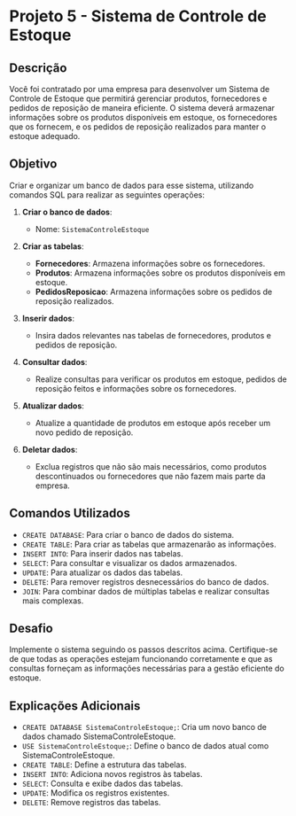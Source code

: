# Projeto 5 - Sistema de Controle de Estoque

## Descrição

Você foi contratado por uma empresa para desenvolver um Sistema de Controle de Estoque que permitirá gerenciar produtos, fornecedores e pedidos de reposição de maneira eficiente. O sistema deverá armazenar informações sobre os produtos disponíveis em estoque, os fornecedores que os fornecem, e os pedidos de reposição realizados para manter o estoque adequado.

## Objetivo

Criar e organizar um banco de dados para esse sistema, utilizando comandos SQL para realizar as seguintes operações:

1. **Criar o banco de dados**:
   - Nome: `SistemaControleEstoque`

2. **Criar as tabelas**:
   - **Fornecedores**: Armazena informações sobre os fornecedores.
   - **Produtos**: Armazena informações sobre os produtos disponíveis em estoque.
   - **PedidosReposicao**: Armazena informações sobre os pedidos de reposição realizados.

3. **Inserir dados**:
   - Insira dados relevantes nas tabelas de fornecedores, produtos e pedidos de reposição.

4. **Consultar dados**:
   - Realize consultas para verificar os produtos em estoque, pedidos de reposição feitos e informações sobre os fornecedores.

5. **Atualizar dados**:
   - Atualize a quantidade de produtos em estoque após receber um novo pedido de reposição.

6. **Deletar dados**:
   - Exclua registros que não são mais necessários, como produtos descontinuados ou fornecedores que não fazem mais parte da empresa.

## Comandos Utilizados

- `CREATE DATABASE`: Para criar o banco de dados do sistema.
- `CREATE TABLE`: Para criar as tabelas que armazenarão as informações.
- `INSERT INTO`: Para inserir dados nas tabelas.
- `SELECT`: Para consultar e visualizar os dados armazenados.
- `UPDATE`: Para atualizar os dados das tabelas.
- `DELETE`: Para remover registros desnecessários do banco de dados.
- `JOIN`: Para combinar dados de múltiplas tabelas e realizar consultas mais complexas.

## Desafio

Implemente o sistema seguindo os passos descritos acima. Certifique-se de que todas as operações estejam funcionando corretamente e que as consultas forneçam as informações necessárias para a gestão eficiente do estoque.

## Explicações Adicionais

- `CREATE DATABASE SistemaControleEstoque;`: Cria um novo banco de dados chamado SistemaControleEstoque.
- `USE SistemaControleEstoque;`: Define o banco de dados atual como SistemaControleEstoque.
- `CREATE TABLE`: Define a estrutura das tabelas.
- `INSERT INTO`: Adiciona novos registros às tabelas.
- `SELECT`: Consulta e exibe dados das tabelas.
- `UPDATE`: Modifica os registros existentes.
- `DELETE`: Remove registros das tabelas.
